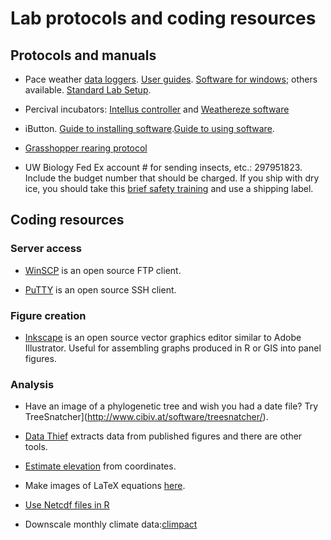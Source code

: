 # Lab protocols and coding resources

## Protocols and manuals
* Pace weather [data loggers](https://www.pace-sci.com/data-loggers-xr5.htm). [User guides](https://www.pace-sci.com/XR5-SE.pdf).  [Software for windows](https://www.pace-sci.com/LogXR.htm); others available. [Standard Lab Setup](http://faculty.washington.edu/lbuckley/wordpress/wp-content/uploads/2013/06/PaceDataloggers.pdf).

* Percival incubators: [Intellus controller](https://www.percival-scientific.com/control-systems/intellusultra-c8/) and [Weathereze software](https://www.percival-scientific.com/control-systems/)

* iButton. [Guide to installing software](https://www.maximintegrated.com/en/design/technical-documents/tutorials/4/4373.html).[Guide to using software](https://www.maximintegrated.com/en/design/technical-documents/userguides-and-manuals/3/3358.html).

* [Grasshopper rearing protocol](https://docs.google.com/document/d/1HK-DH1V05pp8BNFbDZXMHibWeuy9Cll6yMpndQdOzH4/)

* UW Biology Fed Ex account # for sending insects, etc.: 297951823. Include the budget number that should be charged.  If you ship with dry ice, you should take this [brief safety training](https://www.washington.edu/research/required-training/shipping-dry-ice-with-non-dangerous-goods-or-exempt-patient-specimens/) and use a shipping label.

## Coding resources
### Server access
* [WinSCP](https://winscp.net/) is an open source FTP client.

* [PuTTY](https://www.chiark.greenend.org.uk/~sgtatham/putty/) is an open source SSH client.

### Figure creation
* [Inkscape](https://inkscape.org/) is an open source vector graphics editor similar to Adobe Illustrator. Useful for assembling graphs produced in R or GIS into panel figures.

### Analysis
* Have an image of a phylogenetic tree and wish you had a date file? Try TreeSnatcher](http://www.cibiv.at/software/treesnatcher/).

* [Data Thief](https://www.datathief.org/) extracts data from published figures and there are other tools.

* [Estimate elevation](https://www.gpsvisualizer.com/elevation) from coordinates.

* Make images of LaTeX equations [here](https://www.codecogs.com/latex/eqneditor.php).

* [Use Netcdf files in R](http://www.image.ucar.edu/GSP/Software/Netcdf/)

* Downscale monthly climate data:[climpact](https://github.com/ARCCSS-extremes/climpact2)




